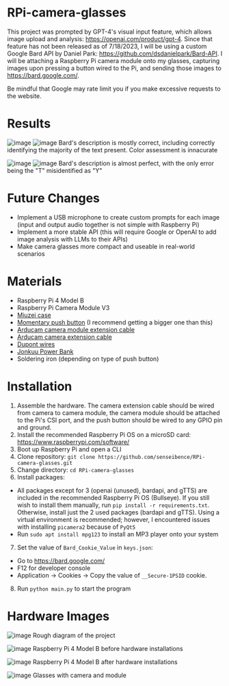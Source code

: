 # RPi-camera-glasses 
This project was prompted by GPT-4's visual input feature, which allows image upload and analysis: https://openai.com/product/gpt-4. Since that feature has not been released as of 7/18/2023, I will be using a custom Google Bard API by Daniel Park: https://github.com/dsdanielpark/Bard-API. I will be attaching a Raspberry Pi camera module onto my glasses, capturing images upon pressing a button wired to the Pi, and sending those images to https://bard.google.com/.

Be mindful that Google may rate limit you if you make excessive requests to the website. 

# Results
![image](https://cdn.discordapp.com/attachments/953870034227302470/1147374000545210448/bottle.jpg)
![image](https://cdn.discordapp.com/attachments/953870034227302470/1147372255194652692/bardgen3.png)
Bard's description is mostly correct, including correctly identifying the majority of the text present. Color assessment is innacurate

![image](https://cdn.discordapp.com/attachments/953870034227302470/1147374020279406592/wheelbarrow.jpg)
![image](https://cdn.discordapp.com/attachments/953870034227302470/1147372294117793906/bardgen4.png)
Bard's description is almost perfect, with the only error being the "T" misidentified as "Y"

# Future Changes
* Implement a USB microphone to create custom prompts for each image (input and output audio together is not simple with Raspberry Pi)
* Implement a more stable API (this will require Google or OpenAI to add image analysis with LLMs to their APIs)
* Make camera glasses more compact and useable in real-world scenarios

# Materials
* Raspberry Pi 4 Model B
* Raspberry Pi Camera Module V3
* [Miuzei case](https://www.amazon.com/gp/product/B07VX2WDHM/ref=ppx_yo_dt_b_search_asin_title?ie=UTF8&psc=1)
* [Momentary push button](https://www.amazon.com/gp/product/B07WF76VHT/ref=ppx_yo_dt_b_search_asin_title?ie=UTF8&th=1) (I recommend getting a bigger one than this)
* [Arducam camera module extension cable](https://www.amazon.com/gp/product/B07SM6JTTM/ref=ppx_yo_dt_b_search_asin_title?ie=UTF8&psc=1)
* [Arducam camera extension cable](https://www.arducam.com/product/200mm-sensor-extension-cable-for-raspberry-pi-v2-v3-support-working-on-raspberry-pi-and-jetson-nano/)
* [Dupont wires](https://www.amazon.com/gp/product/B01EV70C78/ref=ppx_yo_dt_b_search_asin_title?ie=UTF8&th=1)
* [Jonkuu Power Bank](https://www.amazon.com/Portable-10000mAh-External-Powerpack-Compatible/dp/B07VGHLRTQ/ref=sr_1_3?hvadid=282500818530&hvdev=c&hvlocphy=9002180&hvnetw=g&hvqmt=e&hvrand=9102774611039822606&hvtargid=kwd-454222816497&hydadcr=19972_9442985&keywords=jonkuu+power+bank&qid=1688676898&sr=8-3)
* Soldering iron (depending on type of push button)

# Installation
1. Assemble the hardware. The camera extension cable should be wired from camera to camera module, the camera module should be attached to the Pi's CSI port, and the push button should be wired to any GPIO pin and ground.
2. Install the recommended Raspberry Pi OS on a microSD card: https://www.raspberrypi.com/software/
3. Boot up Raspberry Pi and open a CLI
4. Clone repository: ```git clone https://github.com/senseibence/RPi-camera-glasses.git```
5. Change directory: ```cd RPi-camera-glasses```
6. Install packages: 
* All packages except for 3 (openai (unused), bardapi, and gTTS) are included in the recommended Raspberry Pi OS (Bullseye). If you still wish to install them manually, run ```pip install -r requirements.txt```. Otherwise, install just the 2 used packages (bardapi and gTTS). Using a virtual environment is recommended; however, I encountered issues with installing ```picamera2``` because of ```PyQt5```
* Run ```sudo apt install mpg123``` to install an MP3 player onto your system
7. Set the value of ```Bard_Cookie_Value``` in ```keys.json```: 
* Go to https://bard.google.com/ 
* F12 for developer console 
* Application → Cookies → Copy the value of ```__Secure-1PSID``` cookie.
8. Run ```python main.py``` to start the program

# Hardware Images
![image](https://cdn.discordapp.com/attachments/953870034227302470/1110371329825321102/IMG_1627.jpg)
Rough diagram of the project

![image](https://cdn.discordapp.com/attachments/953870034227302470/1110371318123208866/IMG_1615.jpg)
Raspberry Pi 4 Model B before hardware installations

![image](https://cdn.discordapp.com/attachments/953870034227302470/1110371329187774556/IMG_1625.jpg)
Raspberry Pi 4 Model B after hardware installations

![image](https://cdn.discordapp.com/attachments/991028278473134191/1126618381156626432/IMG-1741.jpg)
Glasses with camera and module